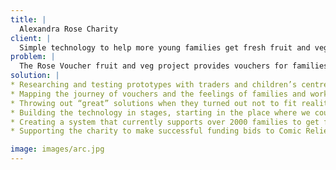 ```yaml
---
title: |
  Alexandra Rose Charity
client: |
  Simple technology to help more young families get fresh fruit and veg
problem: |
  The Rose Voucher fruit and veg project provides vouchers for families. When our work together began, people involved in the project were writing out lists by hand. Alexandra Rose’s administrator was typing up the information into spreadsheets. They wanted to use technology to reach more families but had limited budgets.
solution: |
* Researching and testing prototypes with traders and children’s centre staff. 
* Mapping the journey of vouchers and the feelings of families and workers.
* Throwing out “great” solutions when they turned out not to fit reality.
* Building the technology in stages, starting in the place where we could make the biggest impact 
* Creating a system that currently supports over 2000 families to get fresh fruit and veg every week
* Supporting the charity to make successful funding bids to Comic Relief, Esmee Fairbairn and National Lottery Community Foundation.

image: images/arc.jpg
---
```


